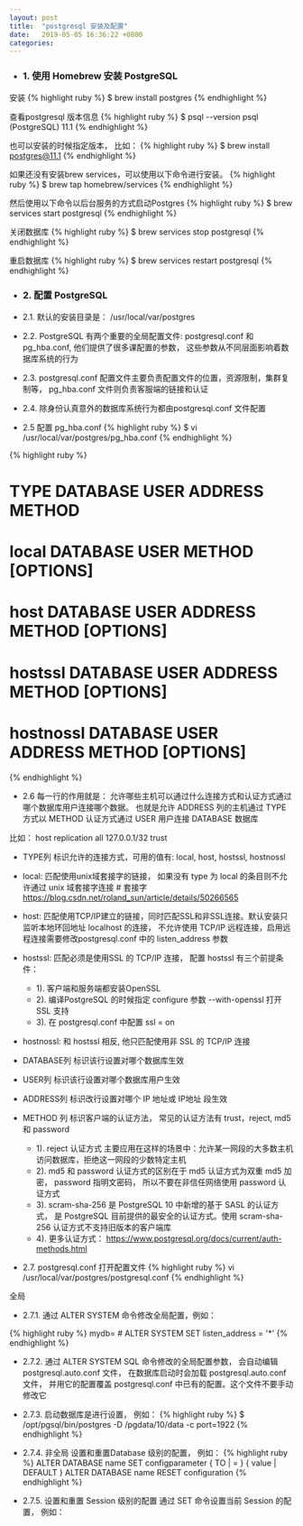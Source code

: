 ```yaml
---
layout: post
title:  "postgresql 安装及配置"
date:   2019-05-05 16:36:22 +0800
categories:
---
```


- ### 1.  使用 Homebrew 安装 PostgreSQL
安装
{% highlight ruby %}
  $ brew install postgres
{% endhighlight %}

查看postgresql 版本信息
{% highlight ruby %}
  $ psql --version
  psql (PostgreSQL) 11.1
{% endhighlight %}

也可以安装的时候指定版本， 比如： 
{% highlight ruby %}
  $ brew install postgres@11.1
{% endhighlight %}

如果还没有安装brew services，可以使用以下命令进行安装。
{% highlight ruby %}
  $ brew tap homebrew/services
{% endhighlight %}

然后使用以下命令以后台服务的方式启动Postgres
{% highlight ruby %}
  $ brew services start postgresql
{% endhighlight %}

关闭数据库
{% highlight ruby %}
  $ brew services stop postgresql
{% endhighlight %}

重启数据库
{% highlight ruby %}
  $ brew services restart postgresql
{% endhighlight %}

- ### 2.  配置 PostgreSQL

- 2.1. 默认的安装目录是： /usr/local/var/postgres

- 2.2. PostgreSQL 有两个重要的全局配置文件: postgresql.conf 和 pg_hba.conf, 他们提供了很多课配置的参数， 这些参数从不同层面影响着数据库系统的行为

- 2.3. postgresql.conf 配置文件主要负责配置文件的位置，资源限制，集群复制等， pg_hba.conf 文件则负责客服端的链接和认证

- 2.4. 除身份认真意外的数据库系统行为都由postgresql.conf 文件配置

- 2.5 配置 pg_hba.conf
{% highlight ruby %}
  $ vi /usr/local/var/postgres/pg_hba.conf
{% endhighlight %}

{% highlight ruby %}
# TYPE DATABASE USER ADDRESS METHOD
# local DATABASE USER METHOD [OPTIONS]
# host DATABASE USER ADDRESS METHOD [OPTIONS]
# hostssl DATABASE USER ADDRESS METHOD [OPTIONS]
# hostnossl DATABASE USER ADDRESS METHOD [OPTIONS]
{% endhighlight %}

- 2.6 每一行的作用就是： 允许哪些主机可以通过什么连接方式和认证方式通过哪个数据库用户连接哪个数据。 也就是允许 ADDRESS 列的主机通过 TYPE 方式以 METHOD 认证方式通过 USER 用户连接 DATABASE 数据库

比如： host    replication     all             127.0.0.1/32            trust

- TYPE列 标识允许的连接方式，可用的值有: local, host, hostssl, hostnossl
- local: 匹配使用unix域套接字的链接， 如果没有 type 为 local 的条目则不允许通过 unix 域套接字连接     #  套接字 https://blog.csdn.net/roland_sun/article/details/50266565

- host: 匹配使用TCP/IP建立的链接，同时匹配SSL和非SSL连接。默认安装只监听本地环回地址 localhost 的连接， 不允许使用 TCP/IP 远程连接，启用远程连接需要修改postgresql.conf 中的 listen_address 参数

- hostssl: 匹配必须是使用SSL 的 TCP/IP 连接， 配置 hostssl 有三个前提条件：
  - 1). 客户端和服务端都安装OpenSSL
  - 2). 编译PostgreSQL 的时候指定 configure 参数 --with-openssl 打开 SSL 支持
  - 3). 在 postgresql.conf 中配置 ssl = on

- hostnossl: 和 hostssl 相反, 他只匹配使用非 SSL 的 TCP/IP 连接

- DATABASE列 标识该行设置对哪个数据库生效
- USER列 标识该行设置对哪个数据库用户生效
- ADDRESS列 标识改行设置对哪个 IP 地址或 IP地址 段生效
- METHOD 列 标识客户端的认证方法， 常见的认证方法有 trust，reject, md5 和 password
  - 1). reject 认证方式 主要应用在这样的场景中：允许某一网段的大多数主机访问数据库，拒绝这一网段的少数特定主机
  - 2). md5 和 password 认证方式的区别在于 md5 认证方式为双重 md5 加密， password 指明文密码， 所以不要在非信任网络使用 password 认证方式
  - 3). scram-sha-256 是 PostgreSQL 10 中新增的基于 SASL 的认证方式， 是 PostgreSQL 目前提供的最安全的认证方式。使用 scram-sha-256 认证方式不支持旧版本的客户端库
  - 4). 更多认证方式： https://www.postgresql.org/docs/current/auth-methods.html

- 2.7. postgresql.conf
打开配置文件
{% highlight ruby %}
  vi /usr/local/var/postgres/postgresql.conf
{% endhighlight %}

全局
- 2.7.1. 通过 ALTER SYSTEM 命令修改全局配置，例如：

{% highlight ruby %}
mydb= # ALTER SYSTEM SET listen_address = '*'
{% endhighlight %}

- 2.7.2. 通过 ALTER SYSTEM SQL 命令修改的全局配置参数， 会自动编辑 postgresql.auto.conf 文件， 在数据库启动时会加载 postgresql.auto.conf 文件， 并用它的配置覆盖 postgresql.conf 中已有的配置。这个文件不要手动修改它

- 2.7.3. 启动数据库是进行设置， 例如： 
{% highlight ruby %}
  $ /opt/pgsql/bin/postgres -D /pgdata/10/data -c port=1922
{% endhighlight %}

- 2.7.4. 非全局
设置和重置Database 级别的配置， 例如：
{% highlight ruby %}
ALTER DATABASE name SET configparameter { TO | =  } { value | DEFAULT }
ALTER DATABASE name RESET configuration
{% endhighlight %}

- 2.7.5. 设置和重置 Session 级别的配置
通过 SET 命令设置当前 Session 的配置， 例如：
